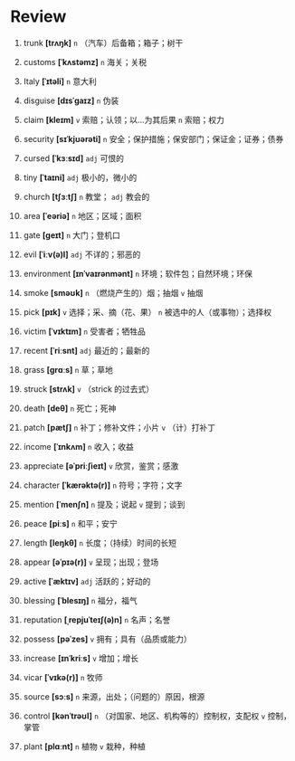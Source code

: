 # Review
1. trunk **[trʌŋk]** `n` （汽车）后备箱；箱子；树干

2. customs **[ˈkʌstəmz]** `n` 海关；关税

3. Italy **[ˈɪtəli]** `n` 意大利

4. disguise **[dɪsˈɡaɪz]** `n` 伪装

5. claim **[kleɪm]** `v` 索赔；认领；以...为其后果 `n` 索赔；权力

6. security **[sɪˈkjʊərəti]** `n` 安全；保护措施；保安部门；保证金；证券；债券

7. cursed **[ˈkɜːsɪd]** `adj` 可恨的

8. tiny **[ˈtaɪni]** `adj` 极小的，微小的

9. church **[tʃɜːtʃ]** `n` 教堂； `adj` 教会的

10. area **[ˈeəriə]** `n` 地区；区域；面积

11. gate **[ɡeɪt]** `n` 大门；登机口

12. evil **[ˈiːv(ə)l]** `adj` 不详的；邪恶的

13. environment **[ɪnˈvaɪrənmənt]** `n` 环境；软件包；自然环境；环保

14. smoke **[sməʊk]** `n` （燃烧产生的）烟；抽烟 `v` 抽烟

15. pick **[pɪk]** `v` 选择；采、摘（花、果） `n` 被选中的人（或事物）；选择权

16. victim **[ˈvɪktɪm]** `n` 受害者；牺牲品

17. recent **[ˈriːsnt]** `adj` 最近的；最新的

18. grass **[ɡrɑːs]** `n` 草；草地

19. struck **[strʌk]** `v` （strick 的过去式）

20. death **[deθ]** `n` 死亡；死神

21. patch **[pætʃ]** `n` 补丁；修补文件；小片 `v` （计）打补丁

22. income **[ˈɪnkʌm]** `n` 收入；收益

23. appreciate **[əˈpriːʃieɪt]** `v` 欣赏，鉴赏；感激

24. character **[ˈkærəktə(r)]** `n` 符号；字符；文字

25. mention **[ˈmenʃn]** `n` 提及；说起 `v` 提到；谈到

26. peace **[piːs]** `n` 和平；安宁

27. length **[leŋkθ]** `n` 长度；（持续）时间的长短

28. appear **[əˈpɪə(r)]** `v` 呈现；出现；登场

29. active **[ˈæktɪv]** `adj` 活跃的；好动的

30. blessing **[ˈblesɪŋ]** `n` 福分，福气

31. reputation **[ˌrepjuˈteɪʃ(ə)n]** `n` 名声；名誉

32. possess **[pəˈzes]** `v` 拥有；具有（品质或能力）

33. increase **[ɪnˈkriːs]** `v` 增加；增长

34. vicar **[ˈvɪkə(r)]** `n` 牧师

35. source **[sɔːs]** `n` 来源，出处；（问题的）原因，根源

36. control **[kənˈtrəʊl]** `n` （对国家、地区、机构等的）控制权，支配权 `v` 控制，掌管

37. plant **[plɑːnt]** `n` 植物 `v` 栽种，种植

